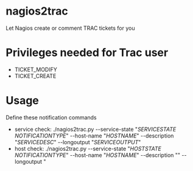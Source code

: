 nagios2trac
===========

Let Nagios create or comment TRAC tickets for you


Privileges needed for Trac user
==============================
* TICKET\_MODIFY
* TICKET\_CREATE


Usage
=====
Define these notification commands
* service check:
        ./nagios2trac.py --service-state "$SERVICESTATE$ $NOTIFICATIONTYPE$" --host-name "$HOSTNAME$" --description "$SERVICEDESC$" --longoutput "$SERVICEOUTPUT$"
* host check:
        ./nagios2trac.py --service-state "$HOSTSTATE$ $NOTIFICATIONTYPE$" --host-name "$HOSTNAME$" --description "" --longoutput "
